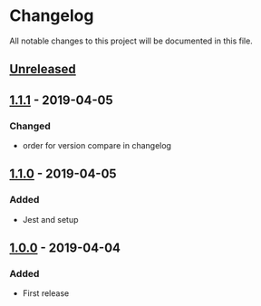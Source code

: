 # Changelog

All notable changes to this project will be documented in this file.

## [Unreleased](https://github.com/colomfernando/base-react-styled/compare/v1.1.0...HEAD)

## [1.1.1](https://github.com/colomfernando/base-react-styled/compare/v1.1.0...v1.1.1) - 2019-04-05

### Changed

* order for version compare in changelog

## [1.1.0](https://github.com/colomfernando/base-react-styled/compare/v1.0.0...v1.1.0) - 2019-04-05

### Added

* Jest and setup

## [1.0.0](https://github.com/colomfernando/base-react-styled/releases/tag/v1.0.0) - 2019-04-04

### Added

* First release

